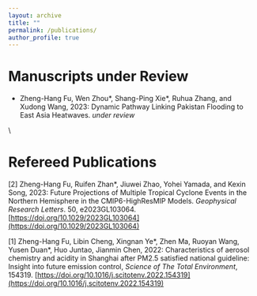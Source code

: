 ```yaml
---
layout: archive
title: ""
permalink: /publications/
author_profile: true
---
```




Manuscripts under Review
======
* Zheng-Hang Fu, Wen Zhou\*, Shang-Ping Xie\*, Ruhua Zhang, and Xudong Wang, 2023: Dynamic Pathway Linking Pakistan Flooding to East Asia Heatwaves. <i>under review</i>

\ 


Refereed Publications
======
[2] Zheng-Hang Fu, Ruifen Zhan*, Jiuwei Zhao, Yohei Yamada, and Kexin Song, 2023: Future Projections of Multiple Tropical Cyclone Events in the Northern Hemisphere in the CMIP6-HighResMIP Models. <i>Geophysical Research Letters</i>. 50, e2023GL103064. [https://doi.org/10.1029/2023GL103064](https://doi.org/10.1029/2023GL103064)

[1] Zheng-Hang Fu, Libin Cheng, Xingnan Ye\*, Zhen Ma, Ruoyan Wang, Yusen Duan\*, Huo Juntao, Jianmin Chen, 2022: Characteristics of aerosol chemistry and acidity in Shanghai after PM2.5 satisfied national guideline: Insight into future emission control, <i>Science of The Total Environment</i>, 154319. [https://doi.org/10.1016/j.scitotenv.2022.154319](https://doi.org/10.1016/j.scitotenv.2022.154319)
